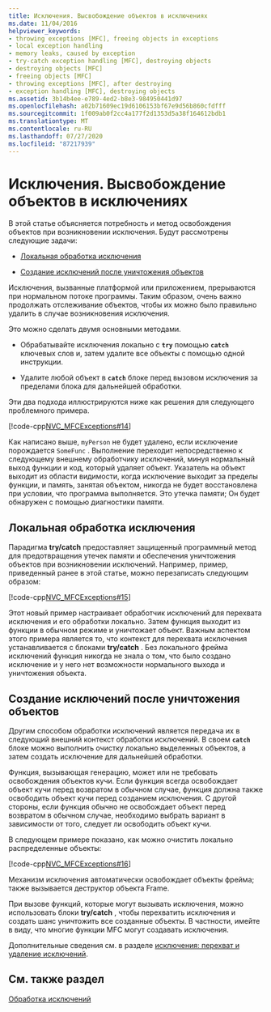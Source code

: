 ```yaml
---
title: Исключения. Высвобождение объектов в исключениях
ms.date: 11/04/2016
helpviewer_keywords:
- throwing exceptions [MFC], freeing objects in exceptions
- local exception handling
- memory leaks, caused by exception
- try-catch exception handling [MFC], destroying objects
- destroying objects [MFC]
- freeing objects [MFC]
- throwing exceptions [MFC], after destroying
- exception handling [MFC], destroying objects
ms.assetid: 3b14b4ee-e789-4ed2-b8e3-984950441d97
ms.openlocfilehash: a02b71609ec19d6106153bf67e9d56b860cfdfff
ms.sourcegitcommit: 1f009ab0f2cc4a177f2d1353d5a38f164612bdb1
ms.translationtype: MT
ms.contentlocale: ru-RU
ms.lasthandoff: 07/27/2020
ms.locfileid: "87217939"
---
```

# <a name="exceptions-freeing-objects-in-exceptions"></a>Исключения. Высвобождение объектов в исключениях

В этой статье объясняется потребность и метод освобождения объектов при возникновении исключения. Будут рассмотрены следующие задачи:

- [Локальная обработка исключения](#_core_handling_the_exception_locally)

- [Создание исключений после уничтожения объектов](#_core_throwing_exceptions_after_destroying_objects)

Исключения, вызванные платформой или приложением, прерываются при нормальном потоке программы. Таким образом, очень важно продолжать отслеживание объектов, чтобы их можно было правильно удалить в случае возникновения исключения.

Это можно сделать двумя основными методами.

- Обрабатывайте исключения локально с **`try`** помощью **`catch`** ключевых слов и, затем удалите все объекты с помощью одной инструкции.

- Удалите любой объект в **`catch`** блоке перед вызовом исключения за пределами блока для дальнейшей обработки.

Эти два подхода иллюстрируются ниже как решения для следующего проблемного примера.

[!code-cpp[NVC_MFCExceptions#14](codesnippet/cpp/exceptions-freeing-objects-in-exceptions_1.cpp)]

Как написано выше, `myPerson` не будет удалено, если исключение порождается `SomeFunc` . Выполнение переходит непосредственно к следующему внешнему обработчику исключений, минуя нормальный выход функции и код, который удаляет объект. Указатель на объект выходит из области видимости, когда исключение выходит за пределы функции, и память, занятая объектом, никогда не будет восстановлена при условии, что программа выполняется. Это утечка памяти; Он будет обнаружен с помощью диагностики памяти.

## <a name="handling-the-exception-locally"></a><a name="_core_handling_the_exception_locally"></a>Локальная обработка исключения

Парадигма **try/catch** предоставляет защищенный программный метод для предотвращения утечек памяти и обеспечения уничтожения объектов при возникновении исключений. Например, пример, приведенный ранее в этой статье, можно перезаписать следующим образом:

[!code-cpp[NVC_MFCExceptions#15](codesnippet/cpp/exceptions-freeing-objects-in-exceptions_2.cpp)]

Этот новый пример настраивает обработчик исключений для перехвата исключения и его обработки локально. Затем функция выходит из функции в обычном режиме и уничтожает объект. Важным аспектом этого примера является то, что контекст для перехвата исключения устанавливается с блоками **try/catch** . Без локального фрейма исключений функция никогда не знала о том, что было создано исключение и у него нет возможности нормального выхода и уничтожения объекта.

## <a name="throwing-exceptions-after-destroying-objects"></a><a name="_core_throwing_exceptions_after_destroying_objects"></a>Создание исключений после уничтожения объектов

Другим способом обработки исключений является передача их в следующий внешний контекст обработки исключений. В своем **`catch`** блоке можно выполнить очистку локально выделенных объектов, а затем создать исключение для дальнейшей обработки.

Функция, вызывающая генерацию, может или не требовать освобождения объектов кучи. Если функция всегда освобождает объект кучи перед возвратом в обычном случае, функция должна также освободить объект кучи перед созданием исключения. С другой стороны, если функция обычно не освобождает объект перед возвратом в обычном случае, необходимо выбрать вариант в зависимости от того, следует ли освободить объект кучи.

В следующем примере показано, как можно очистить локально распределенные объекты:

[!code-cpp[NVC_MFCExceptions#16](codesnippet/cpp/exceptions-freeing-objects-in-exceptions_3.cpp)]

Механизм исключения автоматически освобождает объекты фрейма; также вызывается деструктор объекта Frame.

При вызове функций, которые могут вызывать исключения, можно использовать блоки **try/catch** , чтобы перехватить исключения и создать шанс уничтожить все созданные объекты. В частности, имейте в виду, что многие функции MFC могут создавать исключения.

Дополнительные сведения см. в разделе [исключения: перехват и удаление исключений](exceptions-catching-and-deleting-exceptions.md).

## <a name="see-also"></a>См. также раздел

[Обработка исключений](exception-handling-in-mfc.md)
